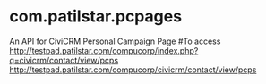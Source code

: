 # com.patilstar.pcpages
An API for CiviCRM Personal Campaign Page
#To access
http://testpad.patilstar.com/compucorp/index.php?q=civicrm/contact/view/pcps
http://testpad.patilstar.com/compucorp/civicrm/contact/view/pcps
